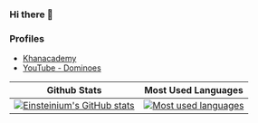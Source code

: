 ### Hi there 👋

<!--
**einsteinium299/einsteinium299** is a ✨ _special_ ✨ repository because its `README.md` (this file) appears on your GitHub profile.

Here are some ideas to get you started:

- 🔭 I’m currently working on ...
- 🌱 I’m currently learning ...
- 👯 I’m looking to collaborate on ...
- 🤔 I’m looking for help with ...
- 💬 Ask me about ...
- 📫 How to reach me: ...
- 😄 Pronouns: ...
- ⚡ Fun fact: ...
-->

### Profiles
- <a href="https://www.khanacademy.org/profile/ThisIsEinsteinium/">Khanacademy</a>
- <a href="https://www.youtube.com/channel/UCHBtLurEBGCWyQITZWumaLA">YouTube - Dominoes</a>


Github Stats               |  Most Used Languages                  
:-------------------------:|:-------------------------:
[![Einsteinium's GitHub stats](https://github-readme-stats.vercel.app/api?username=einsteinium299&count_private=true&include_all_commits=true)](https://github.com/einsteinium299/) | [![Most used languages](https://github-readme-stats.vercel.app/api/top-langs/?username=einsteinium299&count_private=true&include_all_commits=true)](https://github.com/einsteinium299/)
